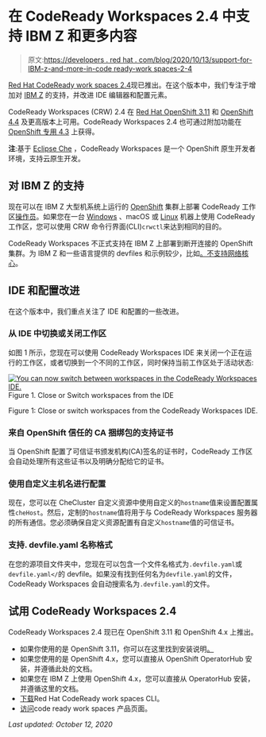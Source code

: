 # 在 CodeReady Workspaces 2.4 中支持 IBM Z 和更多内容

> 原文:[https://developers . red hat . com/blog/2020/10/13/support-for-IBM-z-and-more-in-code ready-work spaces-2-4](https://developers.redhat.com/blog/2020/10/13/support-for-ibm-z-and-more-in-codeready-workspaces-2-4)

[Red Hat CodeReady work spaces 2.4](https://developers.redhat.com/products/codeready-workspaces/overview)现已推出。在这个版本中，我们专注于增加对 [IBM Z](https://www.ibm.com/it-infrastructure/z) 的支持，并改进 IDE 编辑器和配置元素。

CodeReady Workspaces (CRW) 2.4 在 [Red Hat OpenShift 3.11](https://access.redhat.com/documentation/en-us/red_hat_codeready_workspaces/2.0/html/installation_guide/installing-codeready-workspaces-on-openshift-3-using-the-operator_crw) 和 [OpenShift 4.4](https://developers.redhat.com/products/openshift/overview) 及更高版本上可用。CodeReady Workspaces 2.4 也可通过附加功能在 [OpenShift 专用 4.3](https://www.openshift.com/products/dedicated/) 上获得。

**注**:基于 [Eclipse Che](https://www.eclipse.org/che/getting-started/cloud) ，CodeReady Workspaces 是一个 OpenShift 原生开发者环境，支持云原生开发。

## 对 IBM Z 的支持

现在可以在 IBM Z 大型机系统上运行的 [OpenShift](https://developers.redhat.com/openshift) 集群上部署 CodeReady 工作区[操作员](https://developers.redhat.com/topics/kubernetes/operators)。如果您在一台 [Windows](https://developers.redhat.com/blog/category/windows/) 、macOS 或 [Linux](https://developers.redhat.com/topics/linux) 机器上使用 CodeReady 工作区，您可以使用 CRW 命令行界面(CLI)`crwctl`来达到相同的目的。

CodeReady Workspaces 不正式支持在 IBM Z 上部署到断开连接的 OpenShift 集群。为 IBM Z 和一些语言提供的 devfiles 和示例较少，比如[。不支持网络核心](https://developers.redhat.com/topics/dotnet)。

## IDE 和配置改进

在这个版本中，我们重点关注了 IDE 和配置的一些改进。

### 从 IDE 中切换或关闭工作区

如图 1 所示，您现在可以使用 CodeReady Workspaces IDE 来关闭一个正在运行的工作区，或者切换到一个不同的工作区，同时保持当前工作区处于活动状态:

[![You can now switch between workspaces in the CodeReady Workspaces IDE.](../Images/91adf4532d6c39111ac6c55a3cc6fafb.png "IDE Editor File Menu")](/sites/default/files/blog/2020/09/Screen-Shot-2020-09-25-at-2.53.50-PM.png)Figure 1\. Close or Switch workspaces from the IDE

Figure 1: Close or switch workspaces from the CodeReady Workspaces IDE.

### 来自 OpenShift 信任的 CA 捆绑包的支持证书

当 OpenShift 配置了可信证书颁发机构(CA)签名的证书时，CodeReady 工作区会自动处理所有这些证书以及明确分配给它的证书。

### 使用自定义主机名进行配置

现在，您可以在 CheCluster 自定义资源中使用自定义的`hostname`值来设置配置属性`cheHost`。然后，定制的`hostname`值将用于与 CodeReady Workspaces 服务器的所有通信。您必须确保自定义资源配置有自定义`hostname`值的可信证书。

### 支持. devfile.yaml 名称格式

在您的源项目文件夹中，您现在可以包含一个文件名格式为`.devfile.yaml`或`devfile.yaml</`的 devfile。如果没有找到任何名为`devfile.yaml`的文件，CodeReady Workspaces 会自动搜索名为`.devfile.yaml`的文件。

## 试用 CodeReady Workspaces 2.4

CodeReady Workspaces 2.4 现已在 OpenShift 3.11 和 OpenShift 4.x 上推出。

*   如果你使用的是 OpenShift 3.11，你可以在这里找到安装说明[。](https://access.redhat.com/documentation/en-us/red_hat_codeready_workspaces/2.0/html/installation_guide/installing-codeready-workspaces-on-openshift-3-using-the-operator_crw)
*   如果您使用的是 OpenShift 4.x，您可以直接从 OpenShift OperatorHub 安装，并遵循此处的文档。
*   如果您在 IBM Z 上使用 OpenShift 4.x，您可以直接从 OperatorHub 安装，并遵循这里的文档。
*   [下载](https://developers.redhat.com/products/codeready-workspaces/download)Red Hat CodeReady work spaces CLI。
*   [访问](https://developers.redhat.com/products/codeready-workspaces)code ready work spaces 产品页面。

*Last updated: October 12, 2020*